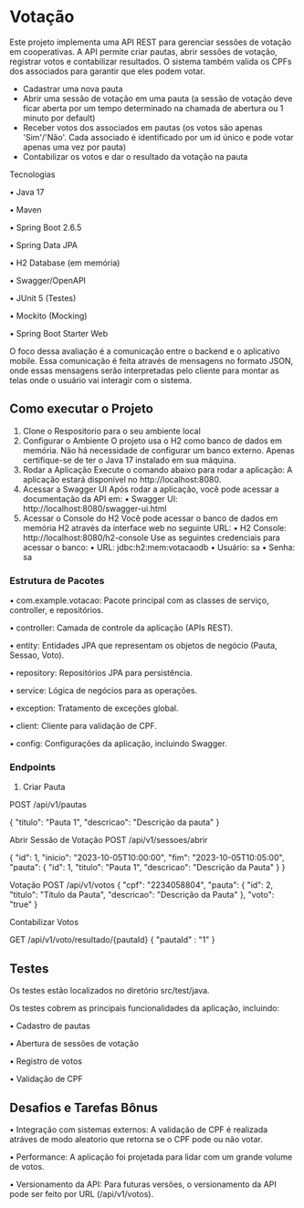 # Votação


Este projeto implementa uma API REST para gerenciar sessões de votação em cooperativas. A API permite criar pautas, abrir sessões de votação, registrar votos e contabilizar resultados. O sistema também valida os CPFs dos associados para garantir que eles podem votar.


- Cadastrar uma nova pauta
- Abrir uma sessão de votação em uma pauta (a sessão de votação deve ficar aberta por
  um tempo determinado na chamada de abertura ou 1 minuto por default)
- Receber votos dos associados em pautas (os votos são apenas 'Sim'/'Não'. Cada associado
  é identificado por um id único e pode votar apenas uma vez por pauta)
- Contabilizar os votos e dar o resultado da votação na pauta

Tecnologias

•	Java 17

•	Maven

•	Spring Boot 2.6.5

•	Spring Data JPA

•	H2 Database (em memória)

•	Swagger/OpenAPI

•	JUnit 5 (Testes)

•	Mockito (Mocking)

•	Spring Boot Starter Web

O foco dessa avaliação é a comunicação entre o backend e o aplicativo mobile. Essa comunicação é feita através de mensagens no formato JSON, onde essas mensagens serão interpretadas pelo cliente para montar as telas onde o usuário vai interagir com o sistema. 

## Como executar o Projeto

1. Clone o Respositorio para o seu ambiente local
2. Configurar o Ambiente
   O projeto usa o H2 como banco de dados em memória. Não há necessidade de configurar um banco externo. Apenas certifique-se de ter o Java 17 instalado em sua máquina.
3.	Rodar a Aplicação
      Execute o comando abaixo para rodar a aplicação: A aplicação estará disponível no http://localhost:8080.
4.	Acessar a Swagger UI
      Após rodar a aplicação, você pode acessar a documentação da API em:
      •	Swagger UI: http://localhost:8080/swagger-ui.html
5.	Acessar o Console do H2
      Você pode acessar o banco de dados em memória H2 através da interface web no seguinte URL:
      •	H2 Console: http://localhost:8080/h2-console
      Use as seguintes credenciais para acessar o banco:
      •	URL: jdbc:h2:mem:votacaodb
      •	Usuário: sa
      •	Senha: sa

### Estrutura de Pacotes

•	com.example.votacao: Pacote principal com as classes de serviço, controller, e repositórios.

•	controller: Camada de controle da aplicação (APIs REST).

•	entity: Entidades JPA que representam os objetos de negócio (Pauta, Sessao, Voto).

•	repository: Repositórios JPA para persistência.

•	service: Lógica de negócios para as operações.

•	exception: Tratamento de exceções global.

•	client: Cliente para validação de CPF.

•	config: Configurações da aplicação, incluindo Swagger.


### Endpoints

1. Criar Pauta

POST /api/v1/pautas

{
"titulo": "Pauta 1",
"descricao": "Descrição da pauta"
}

Abrir Sessão de Votação
POST /api/v1/sessoes/abrir

{
  "id": 1,
  "inicio": "2023-10-05T10:00:00",
  "fim": "2023-10-05T10:05:00",
  "pauta": {
    "id": 1,
    "titulo": "Pauta 1",
    "descricao": "Descrição da Pauta"
  }
}

Votação
POST /api/v1/votos
{
    "cpf": "2234058804",
     "pauta": {
    "id": 2,
    "titulo": "Título da Pauta",
    "descricao": "Descrição da Pauta"
    },
    "voto": "true"
}

Contabilizar Votos

GET /api/v1/voto/resultado/{pautaId}
{
    "pautaId" : "1"
}

## Testes

Os testes estão localizados no diretório src/test/java.


Os testes cobrem as principais funcionalidades da aplicação, incluindo:

•	Cadastro de pautas

•	Abertura de sessões de votação

•	Registro de votos

•	Validação de CPF

## Desafios e Tarefas Bônus
•	Integração com sistemas externos: A validação de CPF é realizada atráves de modo aleatorio que retorna se o CPF pode ou não votar.

•	Performance: A aplicação foi projetada para lidar com um grande volume de votos.

•	Versionamento da API: Para futuras versões, o versionamento da API pode ser feito por URL (/api/v1/votos).

